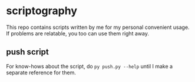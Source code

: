 # scriptography
This repo contains scripts written by me for my personal convenient usage. If problems are relatable, you too can use them right away.

## push script
For know-hows about the script,  do `py push.py --help` until I make a separate reference for them.

